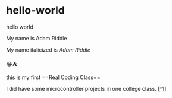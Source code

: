 # hello-world
hello world

My name is Adam Riddle

My name italicized is *Adam Riddle*

😂⛺

this is my first ==Real Coding Class==

I did have some microcontroller projects in one college class. [^1]

